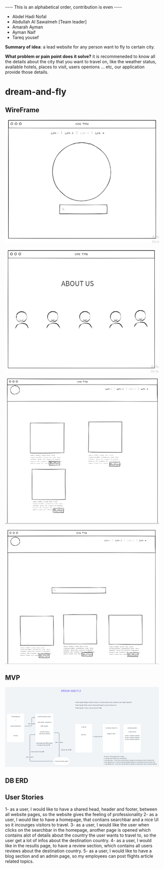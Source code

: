 ---- This is an alphabetical order, contribution is even ----

- Abdel Hadi Nofal
- Abdullah Al Sawalmeh [Team leader]
- Amarah Ayman
- Ayman Naif
- Tareq yousef

**Summary of idea**: a lead website for any person want to fly to certain city.

**What problem or pain point does it solve?** it is recommeneded to know all the details about the city that you want to travel on, like the weather status, available hotels, places to visit, users openions ... etc, our application provide those details.

# dream-and-fly

## WireFrame

![HomePage](img/general/homepage.jfif)

![About us](img/general/about-us.jfif)

![Resutls](img/general/results.jfif)

![Search](img/general/search.jfif)

## MVP

![Our project MVP](img/general/MVP.png)

## DB ERD

## User Stories

1- as a user, I would like to have a shared head, header and footer, between all website pages, so the website gives the feeling of professionality
2- as a user, I would like to have a homepage, that contians searchbar and a nice UI so it incourges visitors to travel.
3- as a user, I would like the user when clicks on the searchbar in the homepage, another page is opened which contains alot of details about the country the user wants to travel to, so the user get a lot of infos about the destination country.
4- as a user, I would like in the results page, to have a review section, which contains all users reviews about the destination country.
5- as a user, I would like to have a blog section and an admin page, so my employees can post flights article related topics.
